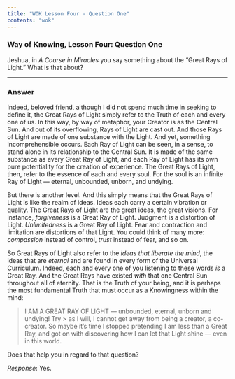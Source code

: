 ```yaml
---
title: "WOK Lesson Four - Question One"
contents: "wok"
---
```


### Way of Knowing, Lesson Four: Question One

Jeshua, in *A Course in Miracles* you say something about the “Great
Rays of Light.” What is that about?

---

### Answer

Indeed, beloved friend, although I did not spend much time in
seeking to define it, the Great Rays of Light simply refer to the Truth
of each and every one of us. In this way, by way of metaphor, your
Creator is as the Central Sun. And out of its overflowing, Rays of Light
are cast out. And those Rays of Light are made of one substance with the
Light. And yet, something incomprehensible occurs. Each Ray of Light can
be seen, in a sense, to stand alone in its relationship to the Central
Sun. It is made of the same substance as every Great Ray of Light, and
each Ray of Light has its own pure potentiality for the creation of
experience. The Great Rays of Light, then, refer to the essence of each
and every soul. For the soul is an infinite Ray of Light — eternal,
unbounded, unborn, and undying.

But there is another level. And this simply means that the Great Rays of
Light is like the realm of ideas. Ideas each carry a certain vibration
or quality. The Great Rays of Light are the great ideas, the great
visions. For instance, *forgiveness* is a Great Ray of Light. Judgment is
a distortion of Light. *Unlimitedness* is a Great Ray of Light. Fear and
contraction and limitation are distortions of that Light. You could
think of many more: *compassion* instead of control, *trust* instead of
fear, and so on.

So Great Rays of Light also refer to the *ideas that liberate the mind*,
the ideas that are *eternal* and are found in every form of the Universal
Curriculum. Indeed, each and every one of you listening to these words
*is* a Great Ray. And the Great Rays have existed *with* that one Central
Sun throughout all of eternity. That is the Truth of your being, and it
is perhaps the most fundamental Truth that must occur as a Knowingness
within the mind:

> I AM A GREAT RAY OF LIGHT — unbounded, eternal, unborn and undying! Try > as
> I will, I cannot get away from being a creator, a co-creator. So maybe it’s
> time I stopped pretending I am less than a Great Ray, and got on with
> discovering how I can let that Light shine — even in this world.

Does that help you in regard to that question?

*Response*: Yes.

